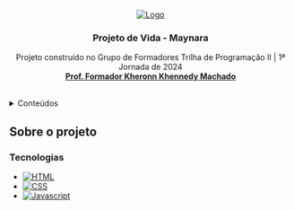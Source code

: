 

<!-- PROJECT LOGO -->
<br />
<div align="center">
  <a href="">
    <img src="" alt="Logo" >
  </a>

<h3 align="center">Projeto de Vida - Maynara</h3>

  <p align="center">
    Projeto construído no Grupo de Formadores Trilha de Programação II | 1ª Jornada de 2024
    <br />
    <a href="https://github.com/kheronn"><strong>Prof. Formador Kheronn Khennedy Machado</strong></a>
    <br />
    <br />
   
  </p>
</div>



<!-- TABLE OF CONTENTS -->
<details>
  <summary>Conteúdos</summary>
  <ol>
    <li>
      <a href="#about-the-project">Sobre o projeto</a>
      <ul>
        <li><a href="#built-with">Tecnologias</a></li>
      </ul>
    </li>   
  </ol>
</details>



<!-- ABOUT THE PROJECT -->
## Sobre o projeto





### Tecnologias

* [![HTML][HTML]][HTML]
* [![CSS][CSS]][CSS]
* [![Javascript][Javascript]][Javascript]



<!-- MARKDOWN LINKS & IMAGES -->
<!-- https://www.markdownguide.org/basic-syntax/#reference-style-links -->
[turma]: turmacn.png
[HTML]: https://img.shields.io/badge/HTML5-E34F26?style=for-the-badge&logo=html5&logoColor=white
[CSS]: https://img.shields.io/badge/CSS3-1572B6?style=for-the-badge&logo=css3&logoColor=white
[Javascript]: https://img.shields.io/badge/logo-javascript-blue?logo=javascript
